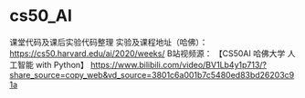 # cs50_AI
课堂代码及课后实验代码整理
实验及课程地址（哈佛）：
https://cs50.harvard.edu/ai/2020/weeks/
B站视频源：
【CS50AI 哈佛大学 人工智能 with Python】 https://www.bilibili.com/video/BV1Lb4y1p713/?share_source=copy_web&vd_source=3801c6a001b7c5480ed83bd26203c91a
